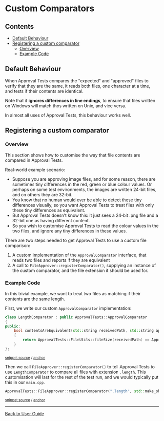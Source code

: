 <!--
GENERATED FILE - DO NOT EDIT
This file was generated by [MarkdownSnippets](https://github.com/SimonCropp/MarkdownSnippets).
Source File: /doc/mdsource/CustomComparators.source.md
To change this file edit the source file and then execute ./run_markdown_templates.sh.
-->

<a id="top"></a>

# Custom Comparators

<!-- toc -->
## Contents

  * [Default Behaviour](#default-behaviour)
  * [Registering a custom comparator](#registering-a-custom-comparator)
    * [Overview](#overview)
    * [Example Code](#example-code)
<!-- endtoc -->


## Default Behaviour

When Approval Tests compares the "expected" and "approved" files to verify that they are the same, it reads both files, one character at a time, and tests if their contents are identical.

Note that it **ignores differences in line endings**, to ensure that files written on Windows will match thos written on Unix, and vice versa.

In almost all uses of Approval Tests, this behaviour works well.

## Registering a custom comparator

### Overview

This section shows how to customise the way that file contents are compared in Approval Tests.

Real-world example scenario:

* Suppose you are approving image files, and for some reason, there are sometimes tiny differences in the red, green or blue colour values. Or perhaps on some test environments, the images are written 24-bit files, and on others they are 32-bit.
* You know that no human would ever be able to detect these tiny differences visually, so you want Approval Tests to treat files with only these tiny differences as equivalent.
* But Approval Tests doesn't know this: it just sees a 24-bit .png file and a 32-bit one as having different content.
* So you wish to customise Approval Tests to read the colour values in the two files, and ignore any tiny differences in these values. 

There are two steps needed to get Approval Tests to use a custom file comparison:

1. A custom implementation of the `ApprovalComparator` interface, that reads two files and reports if they are equivalent
2. A call to `FileApprover::registerComparator()`, supplying an instance of the custom comparator, and the file extension it should be used for. 

### Example Code

In this trivial example, we want to treat two files as matching if their contents are the same length.

First, we write our custom `ApprovalComparator` implementation:

<!-- snippet: create_custom_comparator -->
<a id='snippet-create_custom_comparator'/></a>
```cpp
class LengthComparator : public ApprovalTests::ApprovalComparator
{
public:
    bool contentsAreEquivalent(std::string receivedPath, std::string approvedPath) const override
    {
        return ApprovalTests::FileUtils::fileSize(receivedPath) == ApprovalTests::FileUtils::fileSize(approvedPath);
    }
};
```
<sup>[snippet source](/tests/Catch2_Tests/FileApproverTests.cpp#L46-L55) / [anchor](#snippet-create_custom_comparator)</sup>
<!-- endsnippet -->

Then we call `FileApprover::registerComparator()` to tell Approval Tests to use `LengthComparator` to compare all files with extension `.length`. This customisation will last for the rest of the test run, and we would typically put this in our `main.cpp`.

<!-- snippet: use_custom_comparator -->
<a id='snippet-use_custom_comparator'/></a>
```cpp
ApprovalTests::FileApprover::registerComparator(".length", std::make_shared<LengthComparator>());
```
<sup>[snippet source](/tests/Catch2_Tests/FileApproverTests.cpp#L61-L63) / [anchor](#snippet-use_custom_comparator)</sup>
<!-- endsnippet -->

---

[Back to User Guide](/doc/README.md#top)
